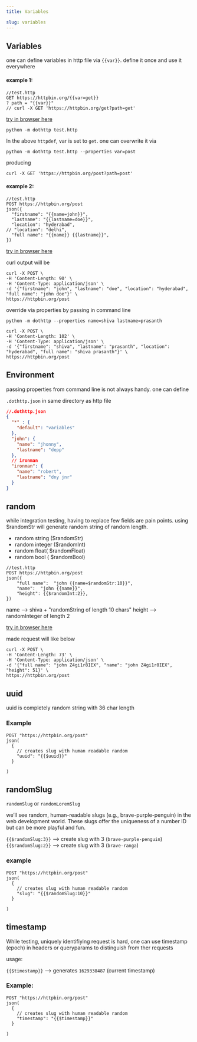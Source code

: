 ```yaml
---
title: Variables

slug: variables
---
```


## Variables

one can define variables in http file via `{{var}}`. define it once and use it everywhere

#### example 1:

```shell
//test.http
GET https://httpbin.org/{{var=get}}
? path = "{{var}}"
// curl -X GET 'https://httpbin.org/get?path=get'
```


[try in browser here](https://cedric05.github.io/dothttp-playground/#eJzT1y9JLS7RyygpKeBydw1RADGKrfT1QXRSZp5eflG6fnV1WWKRbXpqSW0tl71CQWJJhoKtghJYtLZWiUtfXyG5tChHQTdCAWSCOjYjgJrtQRpBpqgDABPjJ6k=)

`python -m dothttp test.http`

In the above `httpdef`, var is set to `get`. one can overwrite it via

`python -m dothttp test.http --properties var=post`

producing

`curl -X GET 'https://httpbin.org/post?path=post'`

#### example 2:

```http
//test.http
POST https://httpbin.org/post
json({
  "firstname": "{{name=john}}",
  "lastname": "{{lastname=doe}}",
  "location": "hyderabad",
// "location": "delhi",
  "full name": "{{name}} {{lastname}}",
})
```


[try in browser here](https://cedric05.github.io/dothttp-playground/#eJxVjc0KwjAQhO95iiUnBeneC30GBX2B1GxNSsyWZD1IyLtrFH96mhm+2VlEoSydE1nUYX88QXO5R2w6+thxuuDCWdScOW6KAtCTT1miuZLuQZfS3DCzi7XqXePB/ONPGizTt8FnI55ja7i7pWRGY58Icc0sBeffJ9MtBFg/rRV+86/pun0Aa2RE1A==)

curl output will be

```shell
curl -X POST \
-H 'Content-Length: 90' \
-H 'Content-Type: application/json' \
-d '{"firstname": "john", "lastname": "doe", "location": "hyderabad", "full name": "john doe"}' \
https://httpbin.org/post
```

override via properties by passing in command line

`python -m dothttp --properties name=shiva lastname=prasanth`

```shell
curl -X POST \
-H 'Content-Length: 102' \
-H 'Content-Type: application/json' \
-d '{"firstname": "shiva", "lastname": "prasanth", "location": "hyderabad", "full name": "shiva prasanth"}' \
https://httpbin.org/post
```

## Environment

passing properties from command line is not always handy. one can define

`.dothttp.json` in same directory as http file

```json
//.dothttp.json
{
  "*" : {
    "default": "variables"
  },
  "john": {
    "name": "jhonny",
    "lastname": "depp"
  },
  // ironman
  "ironman": {
    "name": "robert",
    "lastname": "dny jnr"
  }
}
```


## random

while integration testing, having to replace few fields are pain points.
using $randomStr will generate random string of random length.

- random string ($randomStr)
- random integer ($randomInt)
- random float( $randomFloat)
- random bool ( $randomBool)

```http
//test.http
POST https://httpbin.org/post
json({
    "full name":  "john {{name=$randomStr:10}}",
    "name":  "john {{name}}",
    "height": {{$randomInt:2}},
})
```
name --> shiva + "randomString of length 10 chars"
height --> randomInteger of length 2


[try in browser here](https://cedric05.github.io/dothttp-playground/#eJwL8A8OUcgoKSkottLXB9FJmXl6+UXp+gX5xSVcWcX5eRrVXApAoJRWmpOjkJeYm6pkBeRl5WfkKVRXg/i2KkWJeSn5ucElRVaGBrW1SjoQDdjUImQzUjPTM0qA8tXVUP2eeSVWRrW1Oly1mgBMty+h)

made request will like below
```shell
curl -X POST \
-H 'Content-Length: 73' \
-H 'Content-Type: application/json' \
-d '{"full name": "john Z4gi1r8IEX", "name": "john Z4gi1r8IEX", "height": 51}' \
https://httpbin.org/post
```
## uuid

uuid is completely random string with 36 char length

### Example

```http
POST "https://httpbin.org/post"
json(
  {
    // creates slug with human readable random
    "uuid": "{{$uuid}}"
  }

)
```

## randomSlug
`randomSlug` or `randomLoremSlug`

we’ll see random, human-readable slugs (e.g., brave-purple-penguin) in the web development world. These slugs offer the uniqueness of a number ID but can be more playful and fun.


`{{$randomSlug:3}}` --> create slug with 3 (`brave-purple-penguin`)
`{{$randomSlug:2}}` --> create slug with 3 (`brave-ranga`)


### example

```http
POST "https://httpbin.org/post"
json(
  {
    // creates slug with human readable random
    "slug": "{{$randomSlug:10}}"
  }

)
```

## timestamp

While testing, uniquely identifiying request is hard,  one can use timestamp (epoch) in headers or queryparams to distinguish from ther requests

usage:

`{{$timestamp}}` --> generates `1629338487`  (current timestamp)

### Example:
```http
POST "https://httpbin.org/post"
json(
  {
    // creates slug with human readable random
    "timestamp": "{{$timestamp}}"
  }

)
```